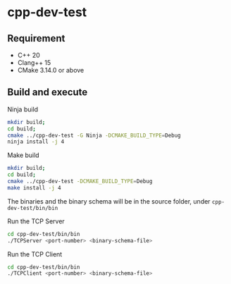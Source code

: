 # cpp-dev-test

## Requirement

* C++ 20
* Clang++ 15
* CMake 3.14.0 or above

## Build and execute

Ninja build

```bash
mkdir build;
cd build;
cmake ../cpp-dev-test -G Ninja -DCMAKE_BUILD_TYPE=Debug
ninja install -j 4
```

Make build

```bash
mkdir build;
cd build;
cmake ../cpp-dev-test -DCMAKE_BUILD_TYPE=Debug
make install -j 4
```

The binaries and the binary schema will be in the source folder, under `cpp-dev-test/bin/bin`

Run the TCP Server

```bash
cd cpp-dev-test/bin/bin
./TCPServer <port-number> <binary-schema-file>
```

Run the TCP Client

```bash
cd cpp-dev-test/bin/bin
./TCPClient <port-number> <binary-schema-file>
```
